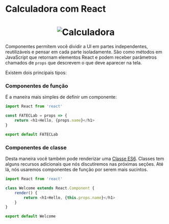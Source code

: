 # Calculadora com React

<h1 align="center">
    <img src="./calc.png" alt="Calculadora">
</h1>

Componentes permitem você dividir a UI em partes independentes, reutilizáveis e pensar em cada parte isoladamente. São como métodos em JavaScript que retornam elementos React e podem receber parâmetros chamados de `props` que descrevem o que deve aparecer na tela.

Existem dois principais tipos:

### Componentes de função

É a maneira mais simples de definir um componente:

```js
import React from 'react'

const FATECLab = props => {
    return <h1>Hello, {props.name}</h1>
}

export default FATECLab
```

### Componentes de classe

Desta maneira você também pode renderizar uma [Classe ES6](https://developer.mozilla.org/pt-BR/docs/Web/JavaScript/Reference/Classes). Classes tem alguns recursos adicionais que nós discutiremos nas próximas seções. Até lá, nós usaremos componentes de função por serem mais sucintos.


```js
import React from 'react'

class Welcome extends React.Component {
    render() {
        return <h1>Hello, {this.props.name}</h1>
    }
}

export default Welcome
```